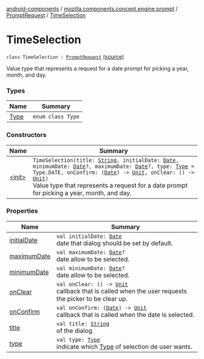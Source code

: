 [android-components](../../../index.md) / [mozilla.components.concept.engine.prompt](../../index.md) / [PromptRequest](../index.md) / [TimeSelection](./index.md)

# TimeSelection

`class TimeSelection : `[`PromptRequest`](../index.md) [(source)](https://github.com/mozilla-mobile/android-components/blob/master/components/concept/engine/src/main/java/mozilla/components/concept/engine/prompt/PromptRequest.kt#L98)

Value type that represents a request for a date prompt for picking a year, month, and day.

### Types

| Name | Summary |
|---|---|
| [Type](-type/index.md) | `enum class Type` |

### Constructors

| Name | Summary |
|---|---|
| [&lt;init&gt;](-init-.md) | `TimeSelection(title: `[`String`](https://kotlinlang.org/api/latest/jvm/stdlib/kotlin/-string/index.html)`, initialDate: `[`Date`](http://docs.oracle.com/javase/7/docs/api/java/util/Date.html)`, minimumDate: `[`Date`](http://docs.oracle.com/javase/7/docs/api/java/util/Date.html)`?, maximumDate: `[`Date`](http://docs.oracle.com/javase/7/docs/api/java/util/Date.html)`?, type: `[`Type`](-type/index.md)` = Type.DATE, onConfirm: (`[`Date`](http://docs.oracle.com/javase/7/docs/api/java/util/Date.html)`) -> `[`Unit`](https://kotlinlang.org/api/latest/jvm/stdlib/kotlin/-unit/index.html)`, onClear: () -> `[`Unit`](https://kotlinlang.org/api/latest/jvm/stdlib/kotlin/-unit/index.html)`)`<br>Value type that represents a request for a date prompt for picking a year, month, and day. |

### Properties

| Name | Summary |
|---|---|
| [initialDate](initial-date.md) | `val initialDate: `[`Date`](http://docs.oracle.com/javase/7/docs/api/java/util/Date.html)<br>date that dialog should be set by default. |
| [maximumDate](maximum-date.md) | `val maximumDate: `[`Date`](http://docs.oracle.com/javase/7/docs/api/java/util/Date.html)`?`<br>date allow to be selected. |
| [minimumDate](minimum-date.md) | `val minimumDate: `[`Date`](http://docs.oracle.com/javase/7/docs/api/java/util/Date.html)`?`<br>date allow to be selected. |
| [onClear](on-clear.md) | `val onClear: () -> `[`Unit`](https://kotlinlang.org/api/latest/jvm/stdlib/kotlin/-unit/index.html)<br>callback that is called when the user requests the picker to be clear up. |
| [onConfirm](on-confirm.md) | `val onConfirm: (`[`Date`](http://docs.oracle.com/javase/7/docs/api/java/util/Date.html)`) -> `[`Unit`](https://kotlinlang.org/api/latest/jvm/stdlib/kotlin/-unit/index.html)<br>callback that is called when the date is selected. |
| [title](title.md) | `val title: `[`String`](https://kotlinlang.org/api/latest/jvm/stdlib/kotlin/-string/index.html)<br>of the dialog. |
| [type](type.md) | `val type: `[`Type`](-type/index.md)<br>indicate which [Type](-type/index.md) of selection de user wants. |
